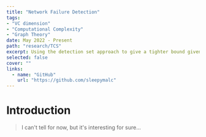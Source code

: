 ```yaml
---
title: "Network Failure Detection"
tags:
- "VC dimension"
- "Computational Complexity"
- "Graph Theory"
date: May 2022 - Present
path: "research/TCS"
excerpt: Using the detection set approach to give a tighter bound given the node-connectivity condition..
selected: false
cover: ""
links:
  - name: "GitHub"
    url: "https://github.com/sleepymalc"
---
```


# Introduction
> I can't tell for now, but it's interesting for sure...
